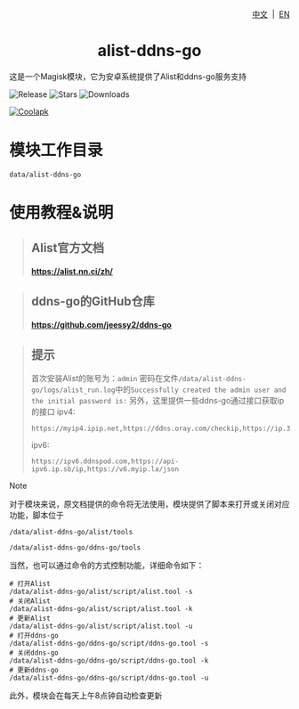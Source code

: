 <div align="right">
<a href="/README.md">中文</a> &nbsp;|&nbsp;
<a href="/README_en-US.md">EN</a>
</div>

<div align="center">
<h1>alist-ddns-go</h1>
</div>

这是一个Magisk模块，它为安卓系统提供了Alist和ddns-go服务支持

![Release](https://img.shields.io/github/tag/liangsuimansui/alist-ddns-go?style=flat-square&label=Release) ![Stars](https://img.shields.io/github/stars/liangsuimansui/alist-ddns-go?style=flat-square&label=Stars&logo=github "GitHub Repo stars") ![Downloads](https://img.shields.io/github/downloads/liangsuimansui/alist-ddns-go/total?style=flat-square&label=Download&logo=github)

[![Coolapk](https://img.shields.io/badge/酷安-良岁-hotpink?style=flat-square)](http://www.coolapk.com/u/11696005)

# 模块工作目录
`data/alist-ddns-go`

# 使用教程&说明
> ## Alist官方文档
> #### https://alist.nn.ci/zh/

> ## ddns-go的GitHub仓库
> #### https://github.com/jeessy2/ddns-go

> ## 提示
> 首次安装Alist的账号为：`admin`
> 密码在文件`/data/alist-ddns-go/logs/alist_run.log`中的`Successfully created the admin user and the initial password is:`
> 另外，这里提供一些ddns-go通过接口获取ip的接口
> ipv4:
> ```
> https://myip4.ipip.net,https://ddns.oray.com/checkip,https://ip.3322.net,https://4.ipw.cn,https://ipinfo.io,https://cip.cc,https://ident.me,https://v4.ident.me
> ```
> ipv6:
> ```
> https://ipv6.ddnspod.com,https://api-ipv6.ip.sb/ip,https://v6.myip.la/json
> ```

> [!NOTE]
> 对于模块来说，原文档提供的命令将无法使用，模块提供了脚本来打开或关闭对应功能，脚本位于
> 
> `/data/alist-ddns-go/alist/tools`
> 
> `/data/alist-ddns-go/ddns-go/tools`
> 
> 当然，也可以通过命令的方式控制功能，详细命令如下：
> ```
> # 打开Alist
> /data/alist-ddns-go/alist/script/alist.tool -s
> # 关闭Alist
> /data/alist-ddns-go/alist/script/alist.tool -k
> # 更新Alist
> /data/alist-ddns-go/alist/script/alist.tool -u
> # 打开ddns-go
> /data/alist-ddns-go/ddns-go/script/ddns-go.tool -s
> # 关闭ddns-go
> /data/alist-ddns-go/ddns-go/script/ddns-go.tool -k
> # 更新ddns-go
> /data/alist-ddns-go/ddns-go/script/ddns-go.tool -u
> ```
> 此外，模块会在每天上午8点钟自动检查更新



